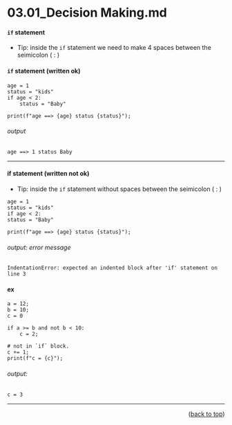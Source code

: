 <a name="topage"></a>

# 03.01_Decision Making.md 


#### `if` statement

* Tip: inside the `if` statement we need to make 4 spaces between the seimicolon ( : )

#### `if` statement (written ok)
```
age = 1
status = "kids"
if age < 2:
    status = "Baby"

print(f"age ==> {age} status {status}");
```

###### output
```
age ==> 1 status Baby
```

----

#### if statement (written not ok)

* Tip: inside the `if` statement without spaces between the seimicolon ( : )

```
age = 1
status = "kids"
if age < 2:
status = "Baby"

print(f"age ==> {age} status {status}");
```

###### output: error message
```
IndentationError: expected an indented block after 'if' statement on line 3
```

#### ex

```
a = 12;
b = 10;
c = 0

if a >= b and not b < 10:
    c = 2;

# not in `if` block.
c += 1;
print(f"c = {c}");
```

###### output: 

```
c = 3
```


----

<p align="right">(<a href="#topage">back to top</a>)</p>
<br/>
